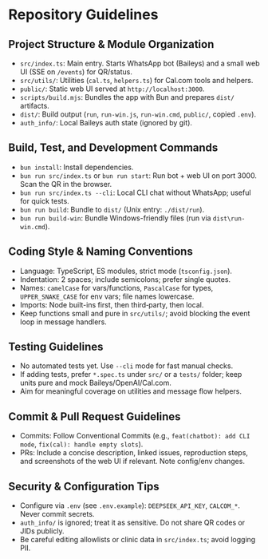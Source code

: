 # Repository Guidelines

## Project Structure & Module Organization
- `src/index.ts`: Main entry. Starts WhatsApp bot (Baileys) and a small web UI (SSE on `/events`) for QR/status.
- `src/utils/`: Utilities (`cal.ts`, `helpers.ts`) for Cal.com tools and helpers.
- `public/`: Static web UI served at `http://localhost:3000`.
- `scripts/build.mjs`: Bundles the app with Bun and prepares `dist/` artifacts.
- `dist/`: Build output (`run`, `run-win.js`, `run-win.cmd`, `public/`, copied `.env`).
- `auth_info/`: Local Baileys auth state (ignored by git).

## Build, Test, and Development Commands
- `bun install`: Install dependencies.
- `bun run src/index.ts` or `bun run start`: Run bot + web UI on port 3000. Scan the QR in the browser.
- `bun run src/index.ts --cli`: Local CLI chat without WhatsApp; useful for quick tests.
- `bun run build`: Bundle to `dist/` (Unix entry: `./dist/run`).
- `bun run build-win`: Bundle Windows-friendly files (run via `dist\run-win.cmd`).

## Coding Style & Naming Conventions
- Language: TypeScript, ES modules, strict mode (`tsconfig.json`).
- Indentation: 2 spaces; include semicolons; prefer single quotes.
- Names: `camelCase` for vars/functions, `PascalCase` for types, `UPPER_SNAKE_CASE` for env vars; file names lowercase.
- Imports: Node built-ins first, then third‑party, then local.
- Keep functions small and pure in `src/utils/`; avoid blocking the event loop in message handlers.

## Testing Guidelines
- No automated tests yet. Use `--cli` mode for fast manual checks.
- If adding tests, prefer `*.spec.ts` under `src/` or a `tests/` folder; keep units pure and mock Baileys/OpenAI/Cal.com.
- Aim for meaningful coverage on utilities and message flow helpers.

## Commit & Pull Request Guidelines
- Commits: Follow Conventional Commits (e.g., `feat(chatbot): add CLI mode`, `fix(cal): handle empty slots`).
- PRs: Include a concise description, linked issues, reproduction steps, and screenshots of the web UI if relevant. Note config/env changes.

## Security & Configuration Tips
- Configure via `.env` (see `.env.example`): `DEEPSEEK_API_KEY`, `CALCOM_*`. Never commit secrets.
- `auth_info/` is ignored; treat it as sensitive. Do not share QR codes or JIDs publicly.
- Be careful editing allowlists or clinic data in `src/index.ts`; avoid logging PII.
